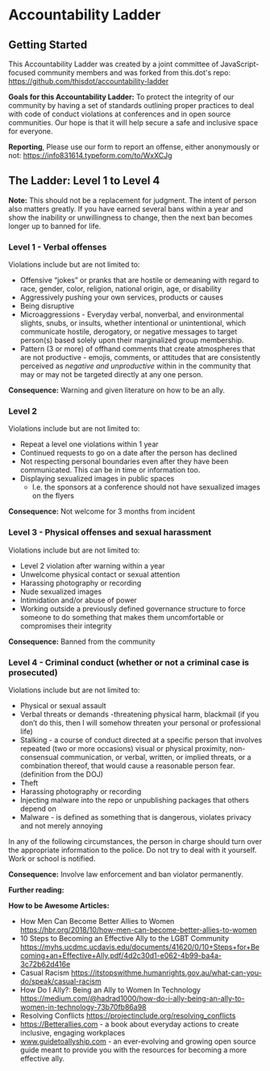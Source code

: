 # Accountability Ladder

## Getting Started

This Accountability Ladder was created by a joint committee of JavaScript-focused community members and was forked from this.dot's repo: https://github.com/thisdot/accountability-ladder 

**Goals for this Accountability Ladder:** To protect the integrity of our community by having a set of standards outlining proper practices to deal with code of conduct violations at conferences and in open source communities.  Our hope is that it will help secure a safe and inclusive space for everyone.

**Reporting**, Please use our form to report an offense, either anonymously or not: https://info831614.typeform.com/to/WxXCJg

## The Ladder: Level 1 to Level 4

**Note:** This should not be a replacement for judgment. The intent of person also matters greatly.  If you have earned several bans within a year and show the inability or unwillingness to change, then the next ban becomes longer up to banned for life.  

### Level 1 - Verbal offenses
Violations include but are not limited to:

- Offensive “jokes” or pranks that are hostile or demeaning with regard to race, gender, color, religion, national origin, age, or disability 
- Aggressively pushing your own services, products or causes 
- Being disruptive 
- Microaggressions - Everyday verbal, nonverbal, and environmental slights, snubs, or insults, whether intentional or unintentional, which communicate hostile, derogatory, or negative messages to target person(s) based solely upon their marginalized group membership. 
- Pattern (3 or more) of offhand comments that create atmospheres that are not productive - emojis, comments, or attitudes that are consistently perceived as *negative and unproductive* within in the community that may or may not be targeted directly at any one person. 

**Consequence:** Warning and given literature on how to be an ally.

### Level 2
Violations include but are not limited to:

- Repeat a level one violations within 1 year 
- Continued requests to go on a date after the person has declined
- Not respecting personal boundaries even after they have been communicated.  This can be in time or information too.   
- Displaying sexualized images in public spaces 
  - I.e. the sponsors at a conference should not have sexualized images on the flyers 

**Consequence:** Not welcome for 3 months from incident

### Level 3 - Physical offenses and sexual harassment 
Violations include but are not limited to:

- Level 2 violation after warning within a year
- Unwelcome physical contact or sexual attention
- Harassing photography or recording 
- Nude sexualized images 
- Intimidation and/or abuse of power 
- Working outside a previously defined governance structure to force someone to do something that makes them uncomfortable or compromises their integrity 

**Consequence:** Banned from the community 

### Level 4 - Criminal conduct (whether or not a criminal case is prosecuted)
Violations include but are not limited to:

- Physical or sexual assault 
- Verbal threats or demands -threatening physical harm, blackmail (if you don’t do this, then I will somehow threaten your personal or professional life) 
- Stalking - a course of conduct directed at a specific person that involves repeated (two or more occasions) visual or physical proximity, non-consensual communication, or verbal, written, or implied threats, or a combination thereof, that would cause a reasonable person fear. (definition from the DOJ)
- Theft
- Harassing photography or recording
- Injecting malware into the repo or unpublishing packages that others depend on
- Malware - is defined as something that is dangerous, violates privacy and not merely annoying 

In any of the following circumstances, the person in charge should turn over the appropriate information to the police.  Do not try to deal with it yourself.  Work or school is notified.  

**Consequence:** Involve law enforcement and ban violator permanently.

**Further reading:**

**How to be Awesome Articles:**

- How Men Can Become Better Allies to Women  https://hbr.org/2018/10/how-men-can-become-better-allies-to-women 
- 10 Steps to Becoming an Effective Ally to the LGBT Community  https://myhs.ucdmc.ucdavis.edu/documents/41620/0/10+Steps+for+Becoming+an+Effective+Ally.pdf/4d2c30d1-e062-4b99-ba4a-3c72b62d416e  
- Casual Racism    https://itstopswithme.humanrights.gov.au/what-can-you-do/speak/casual-racism  
- How Do I Ally?: Being an Ally to Women In Technology   https://medium.com/@hadrad1000/how-do-i-ally-being-an-ally-to-women-in-technology-73b70fb86a98 
- Resolving Conflicts  https://projectinclude.org/resolving_conflicts
- https://Betterallies.com - a book about everyday actions to create inclusive, engaging workplaces
- www.guidetoallyship.com - an ever-evolving and growing open source guide meant to provide you with the resources for becoming a more effective ally.
